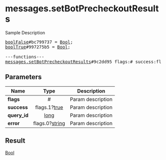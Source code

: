 # messages.setBotPrecheckoutResults

Sample Description

<pre>
<a href="../constructor/boolFalse.md">boolFalse</a>#bc799737 = <a href="../type/Bool.md">Bool</a>;
<a href="../constructor/boolTrue.md">boolTrue</a>#997275b5 = <a href="../type/Bool.md">Bool</a>;

---functions---
<a href="../method/messages.setBotPrecheckoutResults.md">messages.setBotPrecheckoutResults</a>#9c2dd95 flags:# success:flags.1?<a href="../type/true.md">true</a> query_id:<a href="../type/long.md">long</a> error:flags.0?<a href="../type/string.md">string</a> = <a href="../type/Bool.md">Bool</a>;
</pre>
## Parameters

| Name | Type | Description |
|------|:----:|-------------|
| **flags** | # | Param description |
| **success** | flags.1?<a href="../type/true.md">true</a> | Param description |
| **query_id** | <a href="../type/long.md">long</a> | Param description |
| **error** | flags.0?<a href="../type/string.md">string</a> | Param description |

## Result

<a href="../type/Bool.md">Bool</a>

